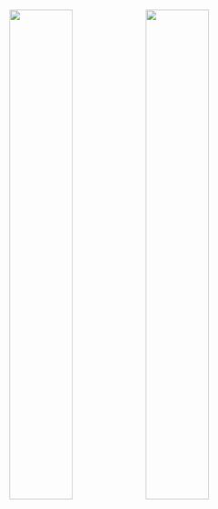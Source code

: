 

# 

<img align="left" width="47%" src="https://github-readme-stats-sigma-five.vercel.app/api?username=IvanDanyliuk" />
<img align="left" width="47%" src="https://github-readme-stats-sigma-five.vercel.app/api/top-langs/?username=IvanDanyliuk&layout=compact" />
